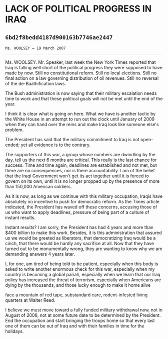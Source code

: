 # LACK OF POLITICAL PROGRESS IN IRAQ
## `6bd2f8bedd4187d900163b7746ae2447`
`Ms. WOOLSEY — 19 March 2007`

---


Ms. WOOLSEY. Mr. Speaker, last week the New York Times reported that 
Iraq is falling well short of the political progress they were supposed 
to have made by now. Still no constitutional reform. Still no local 
elections. Still no final action on a law governing distribution of oil 
revenues. Still no reversal of the de-Baathification laws.

The Bush administration is now saying that their military escalation 
needs time to work and that these political goals will not be met until 
the end of the year.

I think it is clear what is going on here. What we have is another 
tactic by the White House in an attempt to run out the clock until 
January of 2009 when they can hand over the reins and make Iraq look 
like someone else's problem.

The President has said that the military commitment to Iraq is not 
open-ended; yet all evidence is to the contrary.



The supporters of this war, a group whose numbers are dwindling by 
the day, tell us the next 6 months are critical. This really is the 
last chance for success. Time and time again, deadlines are established 
and not met, but there are no consequences, nor is there 
accountability. I am of the belief that the Iraqi Government won't get 
its act together until it is forced to govern on its own, until it is 
no longer propped up by the presence of more than 150,000 American 
soldiers.

As it is now, as long as we continue with this military occupation, 
Iraqis have absolutely no incentive to push for democratic reform. As 
the Times article indicated, the President has waved off these 
concerns, accusing those of us who want to apply deadlines, pressure of 
being part of a culture of instant results.

Instant results? I am sorry, the President has had 4 years and more 
than $400 billion to make this work. Besides, it is this administration 
that assured us we would be greeted as liberators, that democratizing 
Iraq would be a cinch, that there would be hardly any sacrifice at all. 
Now that they have turned out to be monumentally wrong, they are 
wanting to know why we are demanding answers 4 years later.

I, for one, am tired of being told to be patient, especially when 
this body is asked to write another enormous check for this war, 
especially when my country is becoming a global pariah, especially when 
we learn that our Iraq policy has increased the threat of terrorism, 
especially when Americans are dying by the thousands, and those lucky 
enough to make it home alive


face a mountain of red tape, substandard care, rodent-infested living 
quarters at Walter Reed.

I believe we must move toward a fully funded military withdrawal now, 
not in August of 2008, not at some future date to be determined by the 
President. End the occupation and start bringing the troops home so 
that every last one of them can be out of Iraq and with their families 
in time for the holidays.
